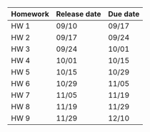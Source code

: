<!-- AB_TODO: Andrew add in the missing information below at the locations marked XXYY-->

<!-- AB to HK: the todod "Andrew add in the missing information below at the locations marked XXYY" was completed-->


| Homework | Release date | Due date |
|----------|--------------|----------|
| HW 1     | 09/10        | 09/17    |
| HW 2     | 09/17       | 09/24    |
| HW 3     | 09/24       | 10/01    |
| HW 4     | 10/01       | 10/15    |
| HW 5     | 10/15       | 10/29    |
| HW 6     | 10/29       | 11/05    |
| HW 7     | 11/05       | 11/19   |
| HW 8     | 11/19       | 11/29   |
| HW 9     | 11/29       | 12/10   |
